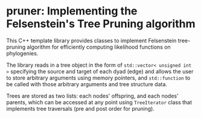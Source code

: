# pruner: Implementing the Felsenstein's Tree Pruning algorithm

This C++ template library provides classes to implement Felsenstein tree-pruning
algorithm for efficiently computing likelihood functions on phylogenies.

The library reads in a tree object in the form of `std::vector< unsigned int >`
specifying the source and target of each dyad (edge) and allows the user to 
store arbitrary arguments using memory pointers, and `std::function` to be
called with those arbitrary arguments and tree structure data.

Trees are stored as two lists: each nodes' offspring, and each nodes' parents,
which can be accessed at any point using `TreeIterator` class that implements
tree traversals (pre and post order for pruning).

